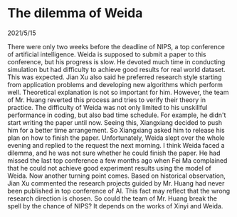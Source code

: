 # The dilemma of Weida
2021/5/15

There were only two weeks before the deadline of NIPS, a top conference of artificial intelligence.
Weida is supposed to submit a paper to this conference, but his progress is slow.
He devoted much time in conducting simulation but had difficulty to achieve good results for
real world dataset. This was expected. Jian Xu also said he preferred research style starting
from application problems and developing new algorithms which perform well. Theoretical explanation
is not so important for him. However, the team of Mr. Huang reverted this process and tries
to verify their theory in practice. The difficulty of Weida was not only limited to his unskillful
performance in coding, but also bad time schedule. For example, he didn't start writing the paper
until now.
Seeing this, Xiangxiang decided to push him for a better time arrangement.
So Xiangxiang asked him to release his plan on how to finish the paper.
Unfortunately, Weida slept over the whole evening and replied to the request the next morning.
I think Weida faced a dilemma, and he was not sure whether he could finish the paper.
He had missed the last top conference a few months ago when Fei Ma complained that
he could not achieve good experiment results using the model of Weida. Now another turning
point comes. Based on historical observation, Jian Xu commented the research projects
guided by Mr. Huang had never been published in top conference of AI. This fact may reflect
that the wrong research direction is chosen. So could the team of Mr. Huang break the 
spell by the chance of NIPS? It depends on the works of Xinyi and Weida.
